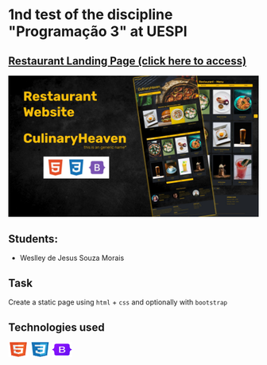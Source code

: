 # 1nd test of the discipline "Programação 3" at UESPI


## [Restaurant Landing Page (click here to access)](https://weslley41.github.io/culinary_haven/)

![website screenshot](screenshots/website_image.jpg)

## Students:
- Weslley de Jesus Souza Morais

## Task
Create a static page using `html` + `css` and optionally with `bootstrap`

## Technologies used
<div style="display: inline_block">
    <img align="center" alt="HTML5" height="30" width="40" src="https://raw.githubusercontent.com/devicons/devicon/master/icons/html5/html5-original.svg">
    <img align="center" alt="CSS3" height="30" width="40" src="https://raw.githubusercontent.com/devicons/devicon/master/icons/css3/css3-original.svg">
    <img align="center" alt="Bootstrap5" height="30" width="40" src="https://raw.githubusercontent.com/devicons/devicon/master/icons/bootstrap/bootstrap-original.svg">
</div>
